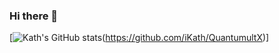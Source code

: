 ### Hi there 👋
[![Kath's GitHub stats](https://github-readme-stats.vercel.app/api?username=Kath)(https://github.com/iKath/QuantumultX)]
<!--
**iKath/iKath** is a ✨ _special_ ✨ repository because its `README.md` (this file) appears on your GitHub profile.

Here are some ideas to get you started:

- 🔭 I’m currently working on ...
- 🌱 I’m currently learning ...
- 👯 I’m looking to collaborate on ...
- 🤔 I’m looking for help with ...
- 💬 Ask me about ...
- 📫 How to reach me: ...
- 😄 Pronouns: ...
- ⚡ Fun fact: ...
-->
